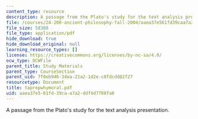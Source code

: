 ```yaml
---
content_type: resource
description: A passage from the Plato's study for the text analysis presentation.
file: /courses/24-200-ancient-philosophy-fall-2004/aaea37e561fd39caa7a2ddf4d7788fa0_taprepwhymoral.pdf
file_size: 58308
file_type: application/pdf
hide_download: true
hide_download_original: null
learning_resource_types: []
license: https://creativecommons.org/licenses/by-nc-sa/4.0/
ocw_type: OCWFile
parent_title: Study Materials
parent_type: CourseSection
parent_uid: 7f0eb946-34ea-21a2-1d2e-c8fdcdd82f27
resourcetype: Document
title: taprepwhymoral.pdf
uid: aaea37e5-61fd-39ca-a7a2-ddf4d7788fa0
---
```

A passage from the Plato's study for the text analysis presentation.